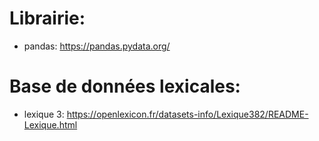 # Librairie:
* pandas: https://pandas.pydata.org/

# Base de données lexicales:
* lexique 3: https://openlexicon.fr/datasets-info/Lexique382/README-Lexique.html
